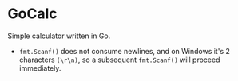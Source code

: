 # GoCalc
Simple calculator written in Go.






* `fmt.Scanf()` does not consume newlines, and on Windows it's 2 characters `(\r\n)`, so a subsequent `fmt.Scanf()` will proceed immediately. 
